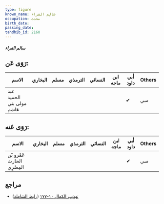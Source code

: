 ```yaml
---
type: figure
known_name: سَالِم الفراء
occupation: محدث
birth_date:
passing_date:
tahdhib_id: 2160
---
```

##### سالم الفراء

## رَوَى عَن:
| الاسم                      | البخاري | مسلم | الترمذي | النسائي | ابن ماجه | أبي داود | Others |
| -------------------------- | ------- | ---- | ------- | ------- | -------- | -------- | ------ |
| عبد الحميد مولى بني هَاشِم |         |      |         |         |          | ✔        | سي     |
## رَوَى عَنه:
| الاسم                       | البخاري | مسلم | الترمذي | النسائي | ابن ماجه | أبي داود | Others |
| --------------------------- | ------- | ---- | ------- | ------- | -------- | -------- | ------ |
| عَمْرو بْن الحارث المِصْرِي |         |      |         |         |          | ✔        | سي     |
## مراجع
- [تهذيب الكمال ١٠-١٧٧](obsidian://open?vault=Tahdhib-al-Kamal&file=Figures/٢١٦٠-سالم%20الفراء) ([رابط الشاملة](https://shamela.ws/book/3722/4949))